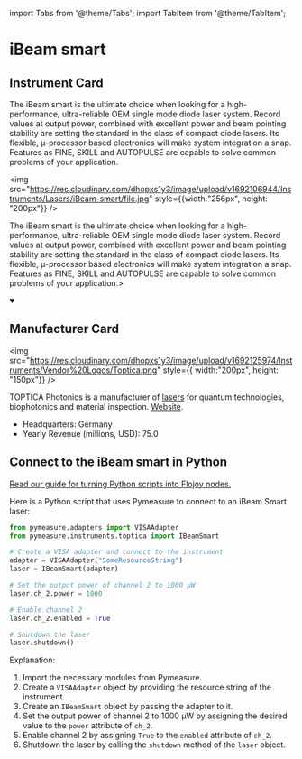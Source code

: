 
import Tabs from '@theme/Tabs';
import TabItem from '@theme/TabItem';

# iBeam smart

## Instrument Card

<div className="flex">

<div>

The iBeam smart is the ultimate choice when looking for a high-performance, ultra-reliable OEM single mode diode laser system. Record values at output power, combined with excellent power and beam pointing stability are setting the standard in the class of compact diode lasers. Its flexible, µ-processor based electronics will make system integration a snap. Features as FINE, SKILL and AUTOPULSE are capable to solve common problems of your application.

</div>

<img src="https://res.cloudinary.com/dhopxs1y3/image/upload/v1692106944/Instruments/Lasers/iBeam-smart/file.jpg" style={{width:"256px", height: "200px"}} />

</div>

The iBeam smart is the ultimate choice when looking for a high-performance, ultra-reliable OEM single mode diode laser system. Record values at output power, combined with excellent power and beam pointing stability are setting the standard in the class of compact diode lasers. Its flexible, µ-processor based electronics will make system integration a snap. Features as FINE, SKILL and AUTOPULSE are capable to solve common problems of your application.>

<details open>
<summary><h2>Manufacturer Card</h2></summary>

<img src="https://res.cloudinary.com/dhopxs1y3/image/upload/v1692125974/Instruments/Vendor%20Logos/Toptica.png" style={{ width:"200px", height: "150px"}} />

TOPTICA Photonics is a manufacturer of [lasers](https://en.wikipedia.org/wiki/Laser) for quantum technologies, biophotonics and material inspection. <a href="https://www.toptica.com/">Website</a>.

<ul>
  <li>Headquarters: Germany</li>
  <li>Yearly Revenue (millions, USD): 75.0</li>
</ul>
</details>

## Connect to the iBeam smart in Python

[Read our guide for turning Python scripts into Flojoy nodes.](https://docs.flojoy.ai/custom-nodes/creating-custom-node/)


<Tabs>
<TabItem value="Pymeasure" label="Pymeasure">

Here is a Python script that uses Pymeasure to connect to an iBeam Smart laser:

```python
from pymeasure.adapters import VISAAdapter
from pymeasure.instruments.toptica import IBeamSmart

# Create a VISA adapter and connect to the instrument
adapter = VISAAdapter("SomeResourceString")
laser = IBeamSmart(adapter)

# Set the output power of channel 2 to 1000 µW
laser.ch_2.power = 1000

# Enable channel 2
laser.ch_2.enabled = True

# Shutdown the laser
laser.shutdown()
```

Explanation:
1. Import the necessary modules from Pymeasure.
2. Create a `VISAAdapter` object by providing the resource string of the instrument.
3. Create an `IBeamSmart` object by passing the adapter to it.
4. Set the output power of channel 2 to 1000 µW by assigning the desired value to the `power` attribute of `ch_2`.
5. Enable channel 2 by assigning `True` to the `enabled` attribute of `ch_2`.
6. Shutdown the laser by calling the `shutdown` method of the `laser` object.

</TabItem>
</Tabs>